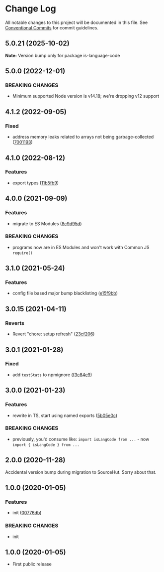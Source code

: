 # Change Log

All notable changes to this project will be documented in this file.
See [Conventional Commits](https://conventionalcommits.org) for commit guidelines.

## 5.0.21 (2025-10-02)

**Note:** Version bump only for package is-language-code

## 5.0.0 (2022-12-01)

### BREAKING CHANGES

- Minimum supported Node version is v14.18; we're dropping v12 support

## 4.1.2 (2022-09-05)

### Fixed

- address memory leaks related to arrays not being garbage-collected ([7001193](https://github.com/codsen/codsen/commit/7001193ba3f6eec5015b5f1199f6ae296ae31204))

## 4.1.0 (2022-08-12)

### Features

- export types ([11b5fb9](https://github.com/codsen/codsen/commit/11b5fb936ce20e0a77c3a09806773e1cd7695c50))

## 4.0.0 (2021-09-09)

### Features

- migrate to ES Modules ([8c9d95d](https://github.com/codsen/codsen/commit/8c9d95d5dea0b769c2f070397141918a4893d575))

### BREAKING CHANGES

- programs now are in ES Modules and won't work with Common JS `require()`

## 3.1.0 (2021-05-24)

### Features

- config file based major bump blacklisting ([e15f9bb](https://github.com/codsen/codsen/commit/e15f9bba1c4fd5f847ac28b3f38fa6ee633f5dca))

## 3.0.15 (2021-04-11)

### Reverts

- Revert "chore: setup refresh" ([23cf206](https://github.com/codsen/codsen/commit/23cf206970a087ff0fa04e61f94d919f59ab3881))

## 3.0.1 (2021-01-28)

### Fixed

- add `testStats` to npmignore ([f3c84e9](https://github.com/codsen/codsen/commit/f3c84e95afc5514214312f913692d85b2e12eb29))

## 3.0.0 (2021-01-23)

### Features

- rewrite in TS, start using named exports ([5b05e0c](https://github.com/codsen/codsen/commit/5b05e0c8e2be7d24cfee72393303ffd7572dcac1))

### BREAKING CHANGES

- previously, you'd consume like: `import isLangCode from ...` - now `import { isLangCode } from ...`

## 2.0.0 (2020-11-28)

Accidental version bump during migration to SourceHut. Sorry about that.

## 1.0.0 (2020-01-05)

### Features

- init ([00776db](https://gitlab.com/codsen/codsen/commit/00776db3a81ecd9a683580fd459a756c462338f5))

### BREAKING CHANGES

- init

## 1.0.0 (2020-01-05)

- First public release
